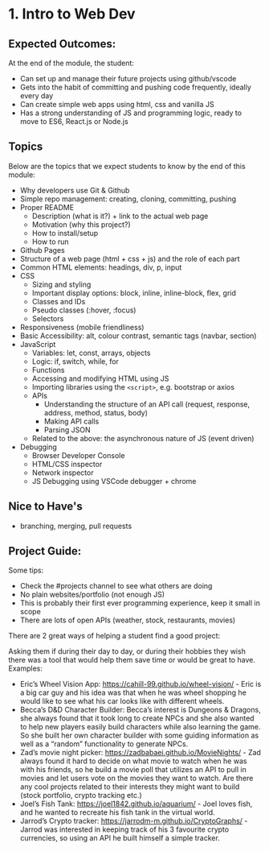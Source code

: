 ---
---

# 1. Intro to Web Dev

## Expected Outcomes:
At the end of the module, the student:
- Can set up and manage their future projects using github/vscode
- Gets into the habit of committing and pushing code frequently, ideally every day
- Can create simple web apps using html, css and vanilla JS
- Has a strong understanding of JS and programming logic, ready to move to ES6, React.js or Node.js

## Topics
Below are the topics that we expect students to know by the end of this module:
- Why developers use Git & Github
- Simple repo management: creating, cloning, committing, pushing
- Proper README
    - Description (what is it?) + link to the actual web page
    - Motivation (why this project?)
    - How to install/setup
    - How to run
- Github Pages
- Structure of a web page (html + css + js) and the role of each part
- Common HTML elements: headings, div, p, input
- CSS
    - Sizing and styling 
    - Important display options: block, inline, inline-block, flex, grid
    - Classes and IDs
    - Pseudo classes (:hover, :focus)
    - Selectors 
- Responsiveness (mobile friendliness)
- Basic Accessibility: alt, colour contrast, semantic tags (navbar, section)
- JavaScript
    - Variables: let, const, arrays, objects
    - Logic: if, switch, while, for
    - Functions
    - Accessing and modifying HTML using JS
    - Importing libraries using the `<script>`, e.g. bootstrap or axios
    - APIs 
        - Understanding the structure of an API call (request, response, address, method, status, body)
        - Making API calls
        - Parsing JSON
    - Related to the above: the asynchronous nature of JS (event driven)
- Debugging
    - Browser Developer Console
    - HTML/CSS inspector
    - Network inspector
    - JS Debugging using VSCode debugger + chrome

## Nice to Have's
- branching, merging, pull requests

## Project Guide:

Some tips:
- Check the #projects channel to see what others are doing
- No plain websites/portfolio (not enough JS)
- This is probably their first ever programming experience, keep it small in scope
- There are lots of open APIs (weather, stock, restaurants, movies)

There are 2 great ways of helping a student find a good project:

Asking them if during their day to day, or during their hobbies they wish there was a tool that would help them save time or would be great to have. Examples: 
- Eric’s Wheel Vision App: https://cahill-99.github.io/wheel-vision/ - Eric is a big car guy and his idea was that when he was wheel shopping he would like to see what his car looks like with different wheels. 
- Becca’s D&D Character Builder: Becca’s interest is Dungeons & Dragons, she always found that it took long to create NPCs and she also wanted to help new players easily build characters while also learning the game. So she built her own character builder with some guiding information as well as a “random” functionality to generate NPCs.
- Zad’s movie night picker: https://zadbabaei.github.io/MovieNights/  - Zad always found it hard to decide on what movie to watch when he was with his friends, so he build a movie poll that utilizes an API to pull in movies and let users vote on the movies they want to watch. 
Are there any cool projects related to their interests they might want to build (stock portfolio, crypto tracking etc.)
- Joel’s Fish Tank: https://joel1842.github.io/aquarium/ - Joel loves fish, and he wanted to recreate his fish tank in the virtual world. 
- Jarrod’s Crypto tracker: https://jarrodm-m.github.io/CryptoGraphs/ - Jarrod was interested in keeping track of his 3 favourite crypto currencies, so using an API he built himself a simple tracker. 

